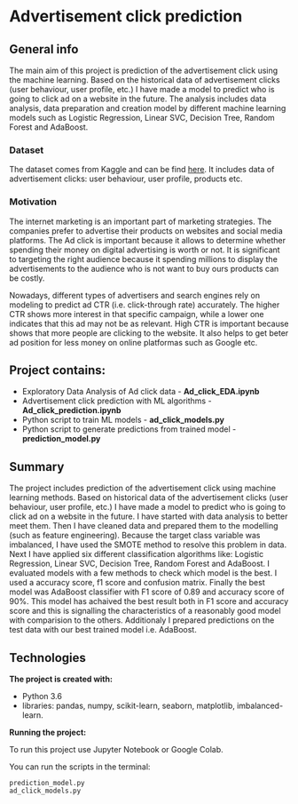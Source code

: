 # Advertisement click prediction

## General info
The main aim of this project is prediction of the advertisement click using the machine learning. Based on the historical data of advertisement clicks (user behaviour, user profile, etc.) I have made a model to predict who is going to click ad on a website in the future. The analysis includes data analysis, data preparation and creation model by different machine learning models such as Logistic Regression, Linear SVC, Decision Tree, Random Forest and AdaBoost.

### Dataset
The dataset comes from Kaggle and can be find [here](https://www.kaggle.com/datasets/arashnic/ctr-in-advertisement). It includes data of advertisement clicks: user behaviour, user profile, products etc.

### Motivation
The internet marketing is an important part of marketing strategies. The companies prefer to advertise their products on websites and social media platforms. The Ad click is important because it allows to determine whether spending their money on digital advertising is worth or not.  It is significant to targeting the right audience because it spending millions to display the advertisements to the audience who is not want to buy ours products can be costly. 

Nowadays, different types of advertisers and search engines rely on modeling to predict ad CTR (i.e. click-through rate) accurately. The higher CTR shows more interest in that specific campaign, while a lower one indicates that this ad may not be as relevant. High CTR is important because shows that more people are clicking to the website. It also helps to get beter ad position for less money on online platformas such as Google etc.

## Project contains:
- Exploratory Data Analysis of Ad click data - **Ad_click_EDA.ipynb**
- Advertisement click prediction with ML algorithms - **Ad_click_prediction.ipynb**
- Python script to train ML models - **ad_click_models.py**
- Python script to generate predictions from trained model - **prediction_model.py**

## Summary
The project includes prediction of the advertisement click using machine learning methods. Based on historical data of the advertisement clicks (user behaviour, user profile, etc.) I have made a model to predict who is going to click ad on a website in the future. I have started with data analysis to better meet them. Then I have cleaned data and prepared them to the modelling (such as feature engineering). Because the target class variable was imbalanced, I have used the SMOTE method to resolve this problem in data. Next I have applied six different classification algorithms like: Logistic Regression, Linear SVC, Decision Tree, Random Forest and AdaBoost. I evaluated models with a few methods to check which model is the best. I used a accuracy score, f1 score and confusion matrix. Finally the best model was AdaBoost classifier with F1 score of 0.89 and accuracy score of 90%. This model has achaived the best result both in F1 score and accuracy score and this is signalling the characteristics of a reasonably good model with comparision to the others. Additionaly I prepared predictions on the test data with our best trained model i.e. AdaBoost.

## Technologies

**The project is created with:**

- Python 3.6
- libraries: pandas, numpy, scikit-learn, seaborn, matplotlib, imbalanced-learn.

**Running the project:**

To run this project use Jupyter Notebook or Google Colab.

You can run the scripts in the terminal:

    prediction_model.py
    ad_click_models.py
     
